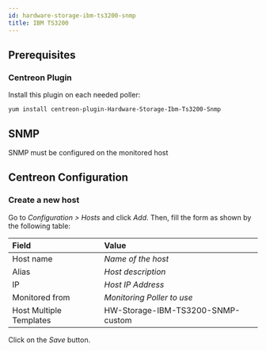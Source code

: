 ```yaml
---
id: hardware-storage-ibm-ts3200-snmp
title: IBM TS3200
---
```


## Prerequisites

### Centreon Plugin

Install this plugin on each needed poller:

``` shell
yum install centreon-plugin-Hardware-Storage-Ibm-Ts3200-Snmp
```

## SNMP

SNMP must be configured on the monitored host

## Centreon Configuration

### Create a new host

Go to *Configuration \> Hosts* and click *Add*. Then, fill the form as shown by
the following table:

| Field                   | Value                             |
| :---------------------- | :-------------------------------- |
| Host name               | *Name of the host*                |
| Alias                   | *Host description*                |
| IP                      | *Host IP Address*                 |
| Monitored from          | *Monitoring Poller to use*        |
| Host Multiple Templates | HW-Storage-IBM-TS3200-SNMP-custom |

Click on the *Save* button.
